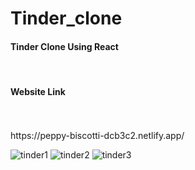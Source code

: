 ﻿# Tinder_clone
 <h4>Tinder Clone Using React</h4><br/>
  
 <h4>Website Link</h4><br/><br/>
  https://peppy-biscotti-dcb3c2.netlify.app/<br/>

![tinder1](https://user-images.githubusercontent.com/76683360/173511761-22e3cc33-3ba5-427f-8271-6141f0f799d8.jpg)
![tinder2](https://user-images.githubusercontent.com/76683360/173511787-e70d288e-b16a-4006-94e2-6a7996d10bb6.jpg)
![tinder3](https://user-images.githubusercontent.com/76683360/173511824-6c3d15e5-7b98-473d-8e72-9b95a2bbdb88.jpg)
